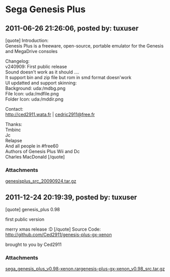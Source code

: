 # Sega Genesis Plus

## 2011-06-26 21:26:06, posted by: tuxuser

[quote] Introduction:  
 Genesis Plus is a freeware, open-source, portable emulator for the Genesis and MegaDrive consoles   
   
 Changelog:  
 v240909: First public release  
 Sound doesn't work as it should ....  
 It support bin and zip file but rom in smd format doesn'work  
 UI updatted and support skinning:  
 Background: uda:/mdbg.png  
 File Icon: uda:/mdfile.png  
 Folder Icon: uda:/mddir.png  
   
 Contact:  
 http://ced2911.wata.fr | cedric2911@free.fr  
   
 Thanks:  
 Tmbinc  
 Jc  
 Relapse  
 And all people in #free60  
 Authors of Genesis Plus Wii and Dc  
 Charles MacDonald [/quote]

### Attachments

[genesisplus_src_20090924.tar.gz](genesisplus_src_20090924.tar.gz)

## 2011-12-24 20:19:39, posted by: tuxuser

[quote] genesis\_plus 0.98  
   
 first public version  
   
 merry xmas release :D [/quote] Source Code: http://github.com/Ced2911/genesis-plus-gx-xenon  
   
 brought to you by Ced2911

### Attachments

[sega_genesis_plus_v0.98-xenon.rar](sega_genesis_plus_v0.98-xenon.rar)[genesis-plus-gx-xenon_v0.98_src.tar.gz](genesis-plus-gx-xenon_v0.98_src.tar.gz)